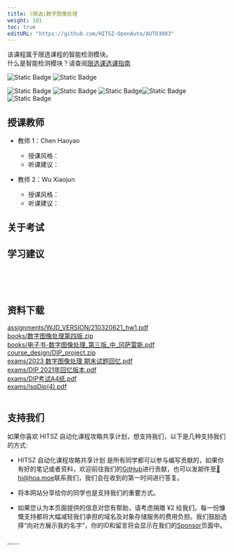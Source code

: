 ```yaml
---
title: (限选)数字图像处理
weight: 101
toc: true
editURL: "https://github.com/HITSZ-OpenAuto/AUTO3003"
---
```

该课程属于限选课程的智能检测模块。
<br>
什么是智能检测模块？请查阅[限选课选课指南](https://hoa.moe/blog/selecting-distributive-lessons/)

![Static Badge](https://img.shields.io/badge/%E8%80%83%E6%9F%A5%E8%AF%BE-green)  ![Static Badge](https://img.shields.io/badge/%E5%AD%A6%E5%88%86-2-moccasin)

![Static Badge](https://img.shields.io/badge/%E6%88%90%E7%BB%A9%E6%9E%84%E6%88%90-gold)  ![Static Badge](https://img.shields.io/badge/%E4%BD%9C%E4%B8%9A-10%25-wheat)  ![Static Badge](https://img.shields.io/badge/课程设计-20%25-wheat)![Static Badge](https://img.shields.io/badge/实验-25%25-wheat)![Static Badge](https://img.shields.io/badge/%E6%9C%9F%E6%9C%AB%E8%80%83%E8%AF%95-45%25-wheat)


## 授课教师

- 教师 1：Chen Haoyao
  - 授课风格：
  - 听课建议：
  
- 教师 2：Wu Xiaojun
  - 授课风格：
  - 听课建议：

## 关于考试

## 学习建议
<br>
<br>
<br>


## 资料下载

<a href="https://gh.hoa.moe/github.com/HITSZ-OpenAuto/AUTO3003/raw/main/assignments/WJD_VERSION/210320621_hw1.pdf">assignments/WJD_VERSION/210320621_hw1.pdf</a>
<br>
<a href="https://gh.hoa.moe/github.com/HITSZ-OpenAuto/AUTO3003/raw/main/books/%E6%95%B0%E5%AD%97%E5%9B%BE%E5%83%8F%E5%A4%84%E7%90%86%E7%AC%AC%E5%9B%9B%E7%89%88.zip">books/数字图像处理第四版.zip</a>
<br>
<a href="https://gh.hoa.moe/github.com/HITSZ-OpenAuto/AUTO3003/raw/main/books/%E7%94%B5%E5%AD%90%E4%B9%A6-%E6%95%B0%E5%AD%97%E5%9B%BE%E5%83%8F%E5%A4%84%E7%90%86_%E7%AC%AC%E4%B8%89%E7%89%88_%E4%B8%AD_%E5%86%88%E8%90%A8%E9%9B%B7%E6%96%AF.pdf">books/电子书-数字图像处理_第三版_中_冈萨雷斯.pdf</a>
<br>
<a href="https://gh.hoa.moe/github.com/HITSZ-OpenAuto/AUTO3003/raw/main/course_design/DIP_project.zip">course_design/DIP_project.zip</a>
<br>
<a href="https://gh.hoa.moe/github.com/HITSZ-OpenAuto/AUTO3003/raw/main/exams/2023%20%E6%95%B0%E5%AD%97%E5%9B%BE%E5%83%8F%E5%A4%84%E7%90%86%20%E6%9C%9F%E6%9C%AB%E8%AF%95%E9%A2%98%E5%9B%9E%E5%BF%86.pdf">exams/2023 数字图像处理 期末试题回忆.pdf</a>
<br>
<a href="https://gh.hoa.moe/github.com/HITSZ-OpenAuto/AUTO3003/raw/main/exams/DIP%202021%E5%B9%B4%E5%9B%9E%E5%BF%86%E7%89%88%E6%9C%AC.pdf">exams/DIP 2021年回忆版本.pdf</a>
<br>
<a href="https://gh.hoa.moe/github.com/HITSZ-OpenAuto/AUTO3003/raw/main/exams/DIP%E8%80%83%E8%AF%95A4%E7%BA%B8.pdf">exams/DIP考试A4纸.pdf</a>
<br>
<a href="https://gh.hoa.moe/github.com/HITSZ-OpenAuto/AUTO3003/raw/main/exams/lsqDip%284%29.pdf">exams/lsqDip(4).pdf</a>
<br>
<br>


## 支持我们

如果你喜欢 HITSZ 自动化课程攻略共享计划，想支持我们，以下是几种支持我们的方式:

- HITSZ 自动化课程攻略共享计划 是所有同学都可以参与编写贡献的，如果你有好的笔记或者资料，欢迎前往我们的[GitHub](https://github.com/HITSZ-OpenAuto)进行贡献，也可以发邮件至[📮hi@hoa.moe](mailto:hi@hoa.moe)联系我们，我们会在收到的第一时间进行答复。

- 将本网站分享给你的同学也是支持我们的重要方式。

- 如果您认为本页面提供的信息对您有帮助，请考虑捐赠 ¥2 给我们。每一份慷慨支持都将大幅减轻我们承担的域名及对象存储服务的费用负担。我们鼓励选择“向对方展示我的名字”，你的ID和留言将会显示在我们的[Sponsor](https://hoa.moe/sponsor/)页面中。

<br>
<img src="https://mitcher-1316637614.cos.ap-nanjing.myqcloud.com/hoa/20231112170457.png?imageSlim" alt="Reward_Code" style="zoom:25%; display: block; margin: 0 auto;" />